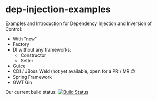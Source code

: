 dep-injection-examples
======================

Examples and Introduction for Dependency Injection and Inversion of Control:
- With "new"
- Factory
- DI without any frameworks:
  - Constructor
  - Setter
- Guice
- CDI / JBoss Weld (not yet available, open for a PR / MR 😉
- Spring Framework
- GWT Gin

Our current build status: [![Build Status](https://travis-ci.org/lofidewanto/dep-injection-examples.svg?branch=master)](https://travis-ci.org/lofidewanto/dep-injection-examples)
